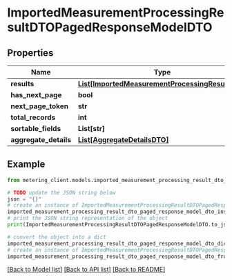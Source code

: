 # ImportedMeasurementProcessingResultDTOPagedResponseModelDTO


## Properties

Name | Type | Description | Notes
------------ | ------------- | ------------- | -------------
**results** | [**List[ImportedMeasurementProcessingResultDTO]**](ImportedMeasurementProcessingResultDTO.md) |  | [optional] 
**has_next_page** | **bool** |  | [optional] 
**next_page_token** | **str** |  | [optional] 
**total_records** | **int** |  | [optional] 
**sortable_fields** | **List[str]** |  | [optional] 
**aggregate_details** | [**List[AggregateDetailsDTO]**](AggregateDetailsDTO.md) |  | [optional] 

## Example

```python
from metering_client.models.imported_measurement_processing_result_dto_paged_response_model_dto import ImportedMeasurementProcessingResultDTOPagedResponseModelDTO

# TODO update the JSON string below
json = "{}"
# create an instance of ImportedMeasurementProcessingResultDTOPagedResponseModelDTO from a JSON string
imported_measurement_processing_result_dto_paged_response_model_dto_instance = ImportedMeasurementProcessingResultDTOPagedResponseModelDTO.from_json(json)
# print the JSON string representation of the object
print(ImportedMeasurementProcessingResultDTOPagedResponseModelDTO.to_json())

# convert the object into a dict
imported_measurement_processing_result_dto_paged_response_model_dto_dict = imported_measurement_processing_result_dto_paged_response_model_dto_instance.to_dict()
# create an instance of ImportedMeasurementProcessingResultDTOPagedResponseModelDTO from a dict
imported_measurement_processing_result_dto_paged_response_model_dto_from_dict = ImportedMeasurementProcessingResultDTOPagedResponseModelDTO.from_dict(imported_measurement_processing_result_dto_paged_response_model_dto_dict)
```
[[Back to Model list]](../README.md#documentation-for-models) [[Back to API list]](../README.md#documentation-for-api-endpoints) [[Back to README]](../README.md)


